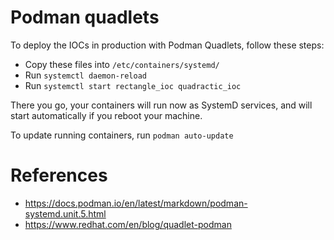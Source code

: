 # Podman quadlets

To deploy the IOCs in production with Podman Quadlets, follow these steps:

- Copy these files into `/etc/containers/systemd/`
- Run `systemctl daemon-reload`
- Run `systemctl start rectangle_ioc quadractic_ioc`

There you go, your containers will run now as SystemD services, and will start automatically if you reboot your machine.

To update running containers, run `podman auto-update`

# References

- https://docs.podman.io/en/latest/markdown/podman-systemd.unit.5.html
- https://www.redhat.com/en/blog/quadlet-podman
